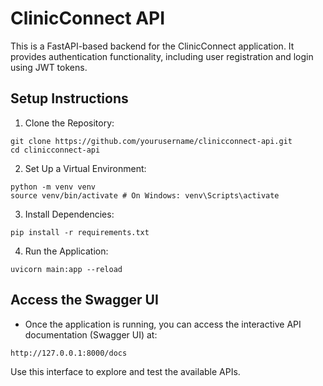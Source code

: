 # ClinicConnect API

This is a FastAPI-based backend for the ClinicConnect application. It provides authentication functionality, including user registration and login using JWT tokens.

## Setup Instructions

1. Clone the Repository:

```
git clone https://github.com/yourusername/clinicconnect-api.git
cd clinicconnect-api
```


2. Set Up a Virtual Environment:

```
python -m venv venv
source venv/bin/activate # On Windows: venv\Scripts\activate

```

3. Install Dependencies:

```
pip install -r requirements.txt

```

4. Run the Application:

```
uvicorn main:app --reload
```


## Access the Swagger UI

- Once the application is running, you can access the interactive API documentation (Swagger UI) at:

```
http://127.0.0.1:8000/docs
```

Use this interface to explore and test the available APIs.
